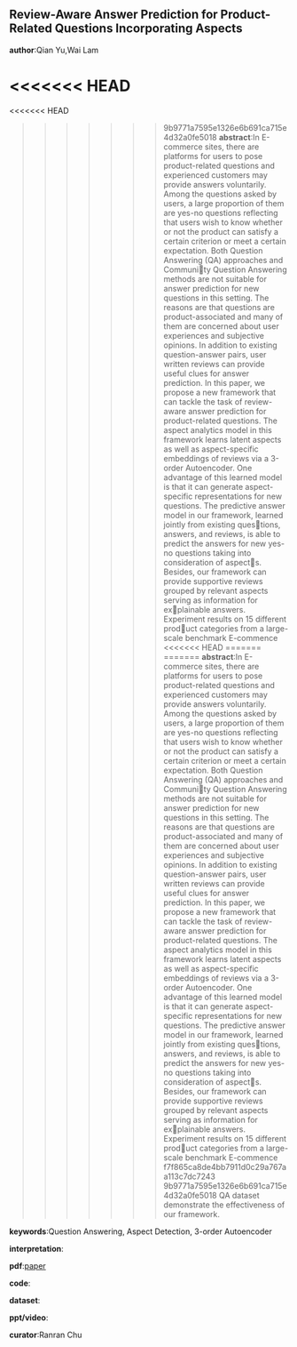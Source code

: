 ## Review-Aware Answer Prediction for Product-Related Questions Incorporating Aspects

**author**:Qian Yu,Wai Lam

<<<<<<< HEAD
=======
<<<<<<< HEAD
>>>>>>> 9b9771a7595e1326e6b691ca715e4d32a0fe5018
**abstract**:In E-commerce sites, there are platforms for users to pose product-related questions and experienced customers may provide answers voluntarily. Among the questions asked by users, a large proportion of them are yes-no questions reflecting that users wish to know whether or not the product can satisfy a certain criterion or meet a certain expectation.
Both Question Answering (QA) approaches and Community Question Answering methods are not suitable for answer
prediction for new questions in this setting. The reasons are that questions are product-associated and many of them are concerned about user experiences and subjective opinions. In addition to existing question-answer pairs, user written reviews can provide useful clues for answer prediction. In this paper, we propose a new framework that can tackle the task of review-aware answer prediction for product-related questions. The aspect analytics model in this framework learns latent aspects as well as aspect-specific embeddings
of reviews via a 3-order Autoencoder. One advantage of
this learned model is that it can generate aspect-specific representations for new questions. The predictive answer model in our framework, learned jointly from existing questions, answers, and reviews, is able to predict the answers for new yes-no questions taking into consideration of aspects. Besides, our framework can provide supportive reviews grouped by relevant aspects serving as information for explainable answers. Experiment results on 15 different product categories from a large-scale benchmark E-commence
<<<<<<< HEAD
=======
=======
**abstract**:In E-commerce sites, there are platforms for users to pose product-related questions and experienced customers may provide answers voluntarily. Among the questions asked by users, a large proportion of them are yes-no questions reflecting that users wish to know whether or not the product can satisfy a certain criterion or meet a certain expectation.
Both Question Answering (QA) approaches and Community Question Answering methods are not suitable for answer
prediction for new questions in this setting. The reasons are that questions are product-associated and many of them are concerned about user experiences and subjective opinions. In addition to existing question-answer pairs, user written reviews can provide useful clues for answer prediction. In this paper, we propose a new framework that can tackle the task of review-aware answer prediction for product-related questions. The aspect analytics model in this framework learns latent aspects as well as aspect-specific embeddings
of reviews via a 3-order Autoencoder. One advantage of
this learned model is that it can generate aspect-specific representations for new questions. The predictive answer model in our framework, learned jointly from existing questions, answers, and reviews, is able to predict the answers for new yes-no questions taking into consideration of aspects. Besides, our framework can provide supportive reviews grouped by relevant aspects serving as information for explainable answers. Experiment results on 15 different product categories from a large-scale benchmark E-commence
>>>>>>> f7f865ca8de4bb7911d0c29a767aa113c7dc7243
>>>>>>> 9b9771a7595e1326e6b691ca715e4d32a0fe5018
QA dataset demonstrate the effectiveness of our framework.

**keywords**:Question Answering, Aspect Detection, 3-order Autoencoder

**interpretation**:

**pdf**:[paper](https://dl.acm.org/doi/10.1145/3159652.3159718)

**code**:

**dataset**:

**ppt/video**:

**curator**:Ranran Chu